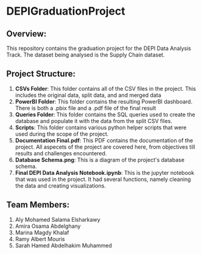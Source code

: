 # DEPIGraduationProject

## Overview:
This repository contains the graduation project for the DEPI Data Analysis Track. The dataset being analysed is the Supply Chain dataset.

## Project Structure:
1. **CSVs Folder**: This folder contains all of the CSV files in the project. This includes the original data, split data, and and merged data
2. **PowerBI Folder**: This folder contains the resulting PowerBI dashboard. There is both a .pbix file and a .pdf file of the final result
3. **Queries Folder**: This folder contains the SQL queries used to create the database and populate it with the data from the split CSV files.
4. **Scripts**: This folder contains various python helper scripts that were used during the scope of the project. 
5. **Documentation Final.pdf**: This PDF contains the documentation of the project. All aspecets of the project are covered here, from objectives till results and challenges encountered.
6. **Database Schema.png**: This is a diagram of the project's database schema.
7. **Final DEPI Data Analysis Notebook.ipynb**: This is the jupyter notebook that was used in the project. It had several functions, namely cleaning the data and creating visualizations.


## Team Members:
1. Aly Mohamed Salama Elsharkawy
2. Amira Osama Abdelghany
3. Marina Magdy Khalaf
4. Ramy Albert Mouris
5. Sarah Hamed Abdelhakim Muhammed

